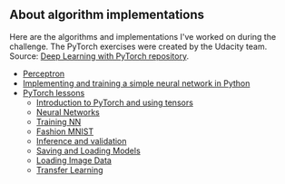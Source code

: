 ## About algorithm implementations

Here are the algorithms and implementations I've worked on during the challenge.
The PyTorch exercises were created by the Udacity team. Source: [Deep Learning with PyTorch repository](https://github.com/udacity/deep-learning-v2-pytorch).

- [Perceptron](Perceptron.ipynb)
- [Implementing and training a simple neural network in Python](Student_Admissions.ipynb)
- [PyTorch lessons]() 
	- [Introduction to PyTorch and using tensors](Tensors_in_PyTorch.ipynb)
	- [Neural Networks](Neural_Networks_in_PyTorch.ipynb)
	- [Training NN](Training_Neural_Networks.ipynb)
	- [Fashion MNIST](Fashion-MNIST.ipynb)
	- [Inference and validation](Inference_and_Validation.ipynb.ipynb)
	- [Saving and Loading Models](Saving_and_Loading_Models.ipynb)
	- [Loading Image Data](Loading_Image_Data.ipynb)
	- [Transfer Learning](Transfer_Learning_.ipynb)
